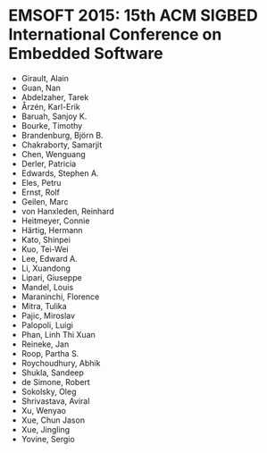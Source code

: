# EMSOFT 2015: 15th ACM SIGBED International Conference on Embedded Software
* Girault, Alain
* Guan, Nan
* Abdelzaher, Tarek
* Årzén, Karl-Erik
* Baruah, Sanjoy K.
* Bourke, Timothy
* Brandenburg, Björn B.
* Chakraborty, Samarjit
* Chen, Wenguang
* Derler, Patricia
* Edwards, Stephen A.
* Eles, Petru
* Ernst, Rolf
* Geilen, Marc
* von Hanxleden, Reinhard
* Heitmeyer, Connie
* Härtig, Hermann
* Kato, Shinpei
* Kuo, Tei-Wei
* Lee, Edward A.
* Li, Xuandong
* Lipari, Giuseppe
* Mandel, Louis
* Maraninchi, Florence
* Mitra, Tulika
* Pajic, Miroslav
* Palopoli, Luigi
* Phan, Linh Thi Xuan
* Reineke, Jan
* Roop, Partha S.
* Roychoudhury, Abhik
* Shukla, Sandeep
* de Simone, Robert
* Sokolsky, Oleg
* Shrivastava, Aviral
* Xu, Wenyao
* Xue, Chun Jason
* Xue, Jingling
* Yovine, Sergio
